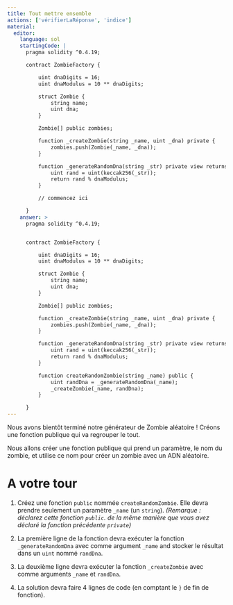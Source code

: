 ```yaml
---
title: Tout mettre ensemble
actions: ['vérifierLaRéponse', 'indice']
material:
  editor:
    language: sol
    startingCode: |
      pragma solidity ^0.4.19;

      contract ZombieFactory {

          uint dnaDigits = 16;
          uint dnaModulus = 10 ** dnaDigits;

          struct Zombie {
              string name;
              uint dna;
          }

          Zombie[] public zombies;

          function _createZombie(string _name, uint _dna) private {
              zombies.push(Zombie(_name, _dna));
          }

          function _generateRandomDna(string _str) private view returns (uint) {
              uint rand = uint(keccak256(_str));
              return rand % dnaModulus;
          }

          // commencez ici

      }
    answer: >
      pragma solidity ^0.4.19;


      contract ZombieFactory {

          uint dnaDigits = 16;
          uint dnaModulus = 10 ** dnaDigits;

          struct Zombie {
              string name;
              uint dna;
          }

          Zombie[] public zombies;

          function _createZombie(string _name, uint _dna) private {
              zombies.push(Zombie(_name, _dna));
          }

          function _generateRandomDna(string _str) private view returns (uint) {
              uint rand = uint(keccak256(_str));
              return rand % dnaModulus;
          }

          function createRandomZombie(string _name) public {
              uint randDna = _generateRandomDna(_name);
              _createZombie(_name, randDna);
          }

      }
---
```


Nous avons bientôt terminé notre générateur de Zombie aléatoire ! Créons une fonction publique qui va regrouper le tout.

Nous allons créer une fonction publique qui prend un paramètre, le nom du zombie, et utilise ce nom pour créer un zombie avec un ADN aléatoire.

# A votre tour

1. Créez une fonction `public` nommée `createRandomZombie`. Elle devra prendre seulement un paramètre `_name` (un `string`). _(Remarque : déclarez cette fonction `public`. de la même manière que vous avez déclaré la fonction précédente `private`)_

2. La première ligne de la fonction devra exécuter la fonction `_generateRandomDna` avec comme argument `_name` and stocker le résultat dans un `uint` nommé `randDna`.

3. La deuxième ligne devra exécuter la fonction `_createZombie` avec comme arguments `_name` et `randDna`.

4. La solution devra faire 4 lignes de code (en comptant le `}` de fin de fonction).
